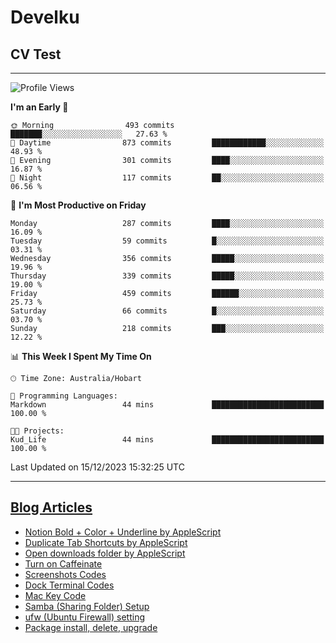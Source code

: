 <h1> Develku </h1>

<h2>CV Test</h2>

---

<!--START_SECTION:waka-->
![Profile Views](http://img.shields.io/badge/Profile%20Views-0-blue)

**I'm an Early 🐤** 

```text
🌞 Morning                493 commits         ███████░░░░░░░░░░░░░░░░░░   27.63 % 
🌆 Daytime                873 commits         ████████████░░░░░░░░░░░░░   48.93 % 
🌃 Evening                301 commits         ████░░░░░░░░░░░░░░░░░░░░░   16.87 % 
🌙 Night                  117 commits         ██░░░░░░░░░░░░░░░░░░░░░░░   06.56 % 
```
📅 **I'm Most Productive on Friday** 

```text
Monday                   287 commits         ████░░░░░░░░░░░░░░░░░░░░░   16.09 % 
Tuesday                  59 commits          █░░░░░░░░░░░░░░░░░░░░░░░░   03.31 % 
Wednesday                356 commits         █████░░░░░░░░░░░░░░░░░░░░   19.96 % 
Thursday                 339 commits         █████░░░░░░░░░░░░░░░░░░░░   19.00 % 
Friday                   459 commits         ██████░░░░░░░░░░░░░░░░░░░   25.73 % 
Saturday                 66 commits          █░░░░░░░░░░░░░░░░░░░░░░░░   03.70 % 
Sunday                   218 commits         ███░░░░░░░░░░░░░░░░░░░░░░   12.22 % 
```


📊 **This Week I Spent My Time On** 

```text
🕑︎ Time Zone: Australia/Hobart

💬 Programming Languages: 
Markdown                 44 mins             █████████████████████████   100.00 % 

🐱‍💻 Projects: 
Kud_Life                 44 mins             █████████████████████████   100.00 % 
```


 Last Updated on 15/12/2023 15:32:25 UTC
<!--END_SECTION:waka-->

---

## [Blog Articles](https://my-digital-garden-green-seven.vercel.app/)

<!--START_SECTION:blog-->
- [Notion Bold + Color + Underline by AppleScript](https://my-digital-garden-green-seven.vercel.app/3-resource/mac-tips/notion-bold-color-underline-by-apple-script/)
- [Duplicate Tab Shortcuts by AppleScript](https://my-digital-garden-green-seven.vercel.app/3-resource/mac-tips/duplicate-tab-shortcuts-by-apple-script/)
- [Open downloads folder by AppleScript](https://my-digital-garden-green-seven.vercel.app/3-resource/mac-tips/open-downloads-folder-by-apple-script/)
- [Turn on Caffeinate](https://my-digital-garden-green-seven.vercel.app/3-resource/mac-tips/turn-on-caffeinate/)
- [Screenshots Codes](https://my-digital-garden-green-seven.vercel.app/3-resource/mac-tips/screenshots-codes/)
- [Dock Terminal Codes](https://my-digital-garden-green-seven.vercel.app/3-resource/mac-tips/dock-terminal-codes/)
- [Mac Key Code](https://my-digital-garden-green-seven.vercel.app/3-resource/mac-tips/mac-key-code/)
- [Samba (Sharing Folder) Setup](https://my-digital-garden-green-seven.vercel.app/3-resource/ubuntu-linux/samba-sharing-folder-setup/)
- [ufw (Ubuntu Firewall) setting](https://my-digital-garden-green-seven.vercel.app/3-resource/ubuntu-linux/ufw-ubuntu-firewall-setting/)
- [Package install, delete, upgrade](https://my-digital-garden-green-seven.vercel.app/apt/package-install-delete-upgrade/)
<!--END_SECTION:blog-->

